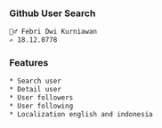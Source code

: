 ### Github User Search

```bash
🙋‍♂️ Febri Dwi Kurniawan
✍ 18.12.0778
```

### Features
```bash
* Search user
* Detail user
* User followers
* User following
* Localization english and indonesia
```